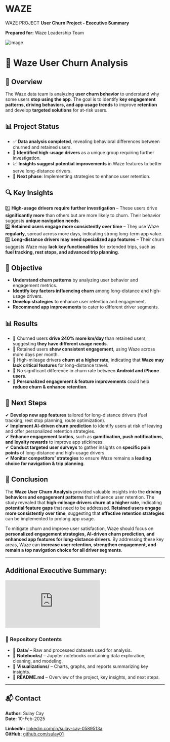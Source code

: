 # WAZE
WAZE PROJECT
**User Churn Project - Executive Summary**

**Prepared for:** Waze Leadership Team  

![image](https://github.com/user-attachments/assets/b3bafd1e-ecba-4713-aa71-a89c69200892)

# 🚗 Waze User Churn Analysis

## 📌 Overview
The Waze data team is analyzing **user churn behavior** to understand why some users **stop using the app**. The goal is to identify **key engagement patterns, driving behaviors, and app usage trends** to improve **retention** and develop **targeted solutions** for at-risk users.

## 📊 Project Status
- ✅ **Data analysis completed**, revealing behavioral differences between churned and retained users.
- 🔎 **Identified high-usage drivers** as a unique group requiring further investigation.
- 📈 **Insights suggest potential improvements** in Waze features to better serve long-distance drivers.
- 🚀 **Next phase**: Implementing strategies to enhance user retention.

## 🔍 Key Insights
1️⃣ **High-usage drivers require further investigation** – These users drive **significantly more** than others but are more likely to churn. Their behavior suggests **unique navigation needs**.  
2️⃣ **Retained users engage more consistently over time** – They use Waze **regularly**, spread across more days, indicating strong long-term app value.  
3️⃣ **Long-distance drivers may need specialized app features** – Their churn suggests Waze may **lack key functionalities** for extended trips, such as **fuel tracking, rest stops, and advanced trip planning**.  

## 🎯 Objective
- **Understand churn patterns** by analyzing user behavior and engagement metrics.  
- **Identify key factors influencing churn** among long-distance and high-usage drivers.  
- **Develop strategies** to enhance user retention and engagement.  
- **Recommend app improvements** to cater to different driver segments.  

## 📊 Results
- 📌 Churned users **drive 240% more km/day** than retained users, suggesting **they have different usage needs**.  
- 📌 Retained users **show consistent engagement**, using Waze across more days per month.  
- 📌 High-mileage drivers **churn at a higher rate**, indicating that **Waze may lack critical features** for long-distance travel.  
- 📌 No significant difference in churn rate between **Android and iPhone users**.  
- 📌 **Personalized engagement & feature improvements** could help **reduce churn & enhance retention**.  

## 🚀 Next Steps
✔ **Develop new app features** tailored for long-distance drivers (fuel tracking, rest stop planning, route optimization).  
✔ **Implement AI-driven churn prediction** to identify users at risk of leaving and offer personalized retention strategies.  
✔ **Enhance engagement tactics**, such as **gamification, push notifications, and loyalty rewards** to improve app stickiness.  
✔ **Conduct targeted user surveys** to gather insights on **specific pain points** of long-distance and high-usage drivers.  
✔ **Monitor competitors’ strategies** to ensure Waze remains a **leading choice for navigation & trip planning**.  

## 📌 Conclusion
The **Waze User Churn Analysis** provided valuable insights into the **driving behaviors and engagement patterns** that influence user retention. The study revealed that **high-mileage drivers churn at a higher rate**, indicating **potential feature gaps** that need to be addressed. **Retained users engage more consistently over time**, suggesting that **effective retention strategies** can be implemented to prolong app usage.

To mitigate churn and improve user satisfaction, Waze should focus on **personalized engagement strategies, AI-driven churn prediction, and enhanced app features for long-distance drivers**. By addressing these key areas, Waze can **increase user retention, strengthen engagement, and remain a top navigation choice for all driver segments**.

___
## Additional Executive Summary:
![image](https://github.com/sulay01/WAZE/blob/main/WAZE_%20Executive%20summaries_.pdf)


### 📂 **Repository Contents**
- 📁 **Data/** – Raw and processed datasets used for analysis.
- 📁 **Notebooks/** – Jupyter notebooks containing data exploration, cleaning, and modeling.
- 📁 **Visualizations/** – Charts, graphs, and reports summarizing key insights.
- 📜 **README.md** – Overview of the project, key insights, and next steps.

---

## 📬 Contact
**Author:** Sulay Cay  
**Date:** 10-Feb-2025

**LinkedIn:** [linkedin.com/in/sulay-cay-0589513a](https://www.linkedin.com/in/sulay-cay-0589513a)  
**GitHub:** [github.com/sulay01](https://github.com/sulay01)  
